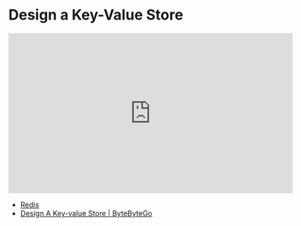 # Design a Key-Value Store

<iframe width="560" height="315" src="https://www.youtube.com/embed/6fOoXT1HYxk?si=yWeP-1dmcdI-EJmi" title="YouTube video player" frameborder="0" allow="accelerometer; autoplay; clipboard-write; encrypted-media; gyroscope; picture-in-picture; web-share" referrerpolicy="strict-origin-when-cross-origin" allowfullscreen></iframe>

- [Redis](./redis.md)
- [Design A Key-value Store | ByteByteGo](https://bytebytego.com/courses/system-design-interview/design-a-key-value-store)